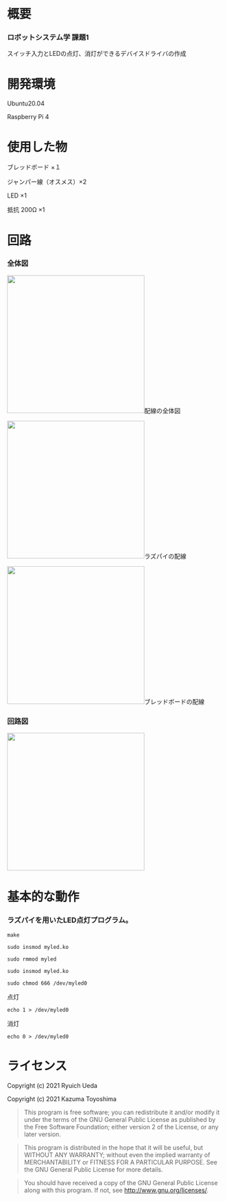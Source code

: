 # 概要

### ロボットシステム学 課題1

スイッチ入力とLEDの点灯、消灯ができるデバイスドライバの作成

# 開発環境

Ubuntu20.04

Raspberry Pi 4

# 使用した物

ブレッドボード ×１

ジャンパー線（オスメス）×2

LED ×1

抵抗 200Ω ×1

# 回路
### 全体図

<img src="https://user-images.githubusercontent.com/97030413/148578084-42e949f7-43a5-48d0-949b-9df2f3268ddf.jpeg" width=320>配線の全体図

<img src="https://user-images.githubusercontent.com/97030413/148580509-0151d45c-7558-488b-8692-8948acb0a6ad.jpeg" width=320>ラズパイの配線

<img src="https://user-images.githubusercontent.com/97030413/148580533-3eb21421-c7b9-44e5-a5c7-8e0fdec08625.jpeg" width=320>ブレッドボードの配線

### 回路図
<img src="https://user-images.githubusercontent.com/97030413/148579748-4dc27a1d-b667-462c-8dcd-537b0410ab4a.jpg" width=320>


# 基本的な動作

### ラズパイを用いたLED点灯プログラム。
 ```
make
 ```
 ```
sudo insmod myled.ko
 ```
 ```
sudo rmmod myled
 ```
 ```
sudo insmod myled.ko
 ```
 ```
sudo chmod 666 /dev/myled0
 ```
点灯
 ```
echo 1 > /dev/myled0
 ```
 消灯
 ```
echo 0 > /dev/myled0
 ```

 # ライセンス

Copyright (c) 2021 Ryuich Ueda


Copyright (c) 2021 Kazuma Toyoshima

> This program is free software; you can redistribute it and/or
> modify it under the terms of the GNU General Public License
> as published by the Free Software Foundation; either version 2
> of the License, or any later version.

> This program is distributed in the hope that it will be useful,
> but WITHOUT ANY WARRANTY; without even the implied warranty of
> MERCHANTABILITY or FITNESS FOR A PARTICULAR PURPOSE. See the
> GNU General Public License for more details.

> You should have received a copy of the GNU General Public License
> along with this program. If not, see http://www.gnu.org/licenses/.
